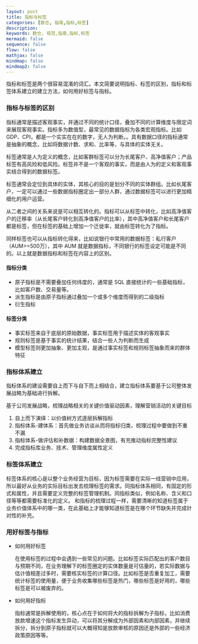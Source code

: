 ```yaml
---
layout: post
title: 指标与标签
categories: [数仓, 指南,指标,标签]
description: 
keywords: 数仓, 规范,指南,指标,标签
mermaid: false
sequence: false
flow: false
mathjax: false
mindmap: false
mindmap2: false
---
```


指标和标签是两个很容易混淆的词汇。本文简要说明指标、标签的区别，指标和标签体系建立的建立方法，如何用好标签与指标。

### 指标与标签的区别

指标通常是描述客观事实，并通过不同的统计口径，叠加不同的计算维度与限定词来展现客观事实。指标多为数值型，最常见的数据指标为各类宏观指标。比如 GDP、CPI，都是一个实实在在的数字，无人为判断。。具有数据口径的指标通常是抽象的概念，比如将数据计数、求和、比率等，与具体的实体无关。

标签通常是人为定义的概念，比如客群标签可以分为长尾客户、高净值客户；产品标签有高风险和低风险。标签并不是一个客观的事实，而是由人为的定义和客观事实结合得到的数据标签。

标签通常会定位到具体的实体，其核心的目的是划分不同的实体群组。比如长尾客户，一定可以通过一些数据指标圈定出一部分人群，通过数据标签可以进行更加精细化的用户运营。

从二者之间的关系来说是可以相互转化的。指标可以从标签中转化，比如高净值客户的迁移率（从长尾客户转化到高净值客户的比率），其中高净值客户和长尾客户都是标签，但在标签的基础上增加一个迁徙率，就由标签转化为了指标。

同样标签也可以从指标转化得来，比如说银行中常用的数据标签：私行客户（AUM>=500万），其中 AUM 就是数据指标，不同银行的标签设定可能是不同的。以上就是数据指标和标签在内容上的区别。

#### 指标分类
- 原子指标是不需要叠加任何纬度的，通常是 SQL 直接统计的一些基础指标，比如客户数、交易量等。
- 派生指标是由原子指标通过叠加一个或多个维度而得到的二级指标
- 衍生指标

#### 标签分类
- 事实标签来自于底层的原始数据，事实标签用于描述实体的客观事实
- 规则标签是基于事实的统计结果，结合一些人为判断而生成
- 模型标签则更加抽象、更加主观，是通过事实标签和规则标签抽象而来的群体特征

### 指标体系建立
指标体系的建设需要自上而下与自下而上相结合，建立指标体系要基于公司整体发展战略为基础进行拆解。

基于公司发展战略，梳理战略相关的关键价值驱动因素，理解营销活动的关键目标
1. 自上而下演绎：以价值树方式逐层拆解指标
1. 指标体系-建体系：首先做业务访谈从而将指标归类，梳理过程中要做到不重不漏
1. 指标体系-做评估和补数据：构建数据全景图，有充推动指标完整性建议
1. 完成指标库业务、技术、管理维度属性定义
    
### 标签体系建立
标签体系的核心是以整个业务经营为目标，因为标签需要在实际一线营销中应用，所以最好从业务的实际目标出发去梳理标签的需求。同指标体系相同，有固定的形式和属性，并且需要定义完整的标签管理机制。同指标类似，例如名称、含义和口径等等都需要标准化的定义。
和指标的梳理过程一样，需要清晰的知道标签属于业务价值体系中的哪一类，在此基础上才能够知道标签是在哪个环节缺失并完成针对性的补充。

### 用好标签与指标
- 如何用好标签

    在使用标签的过程中会遇到一些常见的问题。比如标签实际匹配出的客户数目与预期不同，在业务理解下的标签圈定的实体数量是可估量的，若实际数据与估计值相差过多时，需要核实标签的计算口径。比如标签是否重复加工，需要统计标签的使用量，便于业务收集哪些标签是热门，哪些标签是好用的，哪些标签是可以被废弃的。
- 如何用好指标

    指标通常是拆解使用的，核心点在于如何将大的指标拆解为子指标，比如消费放款增速这个指标发生异动，可以将其分解成为外部因素和内部因素，并继续拆分，拆分到原子指标就可以大概得知是放款审核的原因还是外部的一些经济政策原因等等。
